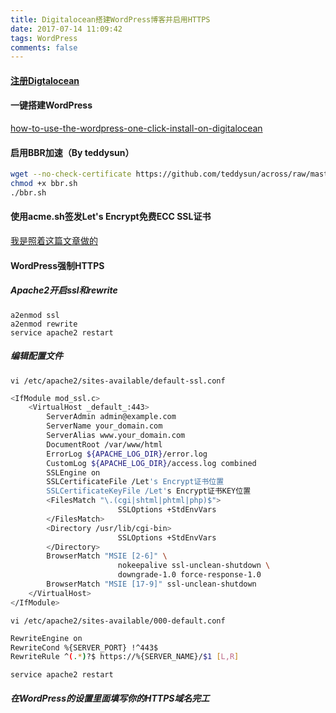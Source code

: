 ```yaml
---
title: Digitalocean搭建WordPress博客并启用HTTPS
date: 2017-07-14 11:09:42
tags: WordPress
comments: false
---
```

#### [注册Digtalocean](https://m.do.co/c/382409e24e05)
#### 一键搭建WordPress
[how-to-use-the-wordpress-one-click-install-on-digitalocean](https://www.digitalocean.com/community/tutorials/how-to-use-the-wordpress-one-click-install-on-digitalocean)
#### 启用BBR加速（By teddysun）
```Bash
wget --no-check-certificate https://github.com/teddysun/across/raw/master/bbr.sh
chmod +x bbr.sh
./bbr.sh
```
<!--more-->
#### 使用acme.sh签发Let's Encrypt免费ECC SSL证书
[我是照着这篇文章做的](https://yjk.im/le-ecc-ssl/)
#### WordPress强制HTTPS
##### Apache2开启ssl和rewrite
`a2enmod ssl`  
`a2enmod rewrite`  
`service apache2 restart`
##### 编辑配置文件
`vi /etc/apache2/sites-available/default-ssl.conf`
```Bash
<IfModule mod_ssl.c>
    <VirtualHost _default_:443>
        ServerAdmin admin@example.com
        ServerName your_domain.com
        ServerAlias www.your_domain.com
        DocumentRoot /var/www/html
        ErrorLog ${APACHE_LOG_DIR}/error.log
        CustomLog ${APACHE_LOG_DIR}/access.log combined
        SSLEngine on
        SSLCertificateFile /Let's Encrypt证书位置
        SSLCertificateKeyFile /Let's Encrypt证书KEY位置
        <FilesMatch "\.(cgi|shtml|phtml|php)$">
                        SSLOptions +StdEnvVars
        </FilesMatch>
        <Directory /usr/lib/cgi-bin>
                        SSLOptions +StdEnvVars
        </Directory>
        BrowserMatch "MSIE [2-6]" \
                        nokeepalive ssl-unclean-shutdown \
                        downgrade-1.0 force-response-1.0
        BrowserMatch "MSIE [17-9]" ssl-unclean-shutdown
    </VirtualHost>
</IfModule>
```
`vi /etc/apache2/sites-available/000-default.conf`
```Bash
RewriteEngine on
RewriteCond %{SERVER_PORT} !^443$
RewriteRule ^(.*)?$ https://%{SERVER_NAME}/$1 [L,R]
```
`service apache2 restart`
##### 在WordPress的设置里面填写你的HTTPS域名完工